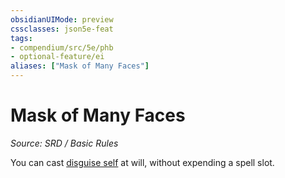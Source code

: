 ```yaml
---
obsidianUIMode: preview
cssclasses: json5e-feat
tags:
- compendium/src/5e/phb
- optional-feature/ei
aliases: ["Mask of Many Faces"]
---
```

# Mask of Many Faces
*Source: SRD / Basic Rules*  

You can cast [disguise self](compendium/spells/disguise-self.md) at will, without expending a spell slot.